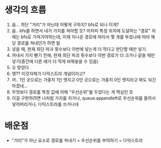 # 생각의 흐름
1. 음... 최단 "거리"가 아닌데 어떻게 구하지? bfs로 되나 이게?
2. 음.. bfs를 하면서 내가 가지를 쳐야할 듯? 어차피 특정 위치에 도달하는 "경로" 자체는 bfs로 가져가야하는데, 이제 지나온 경로에 따라서 몇 개를 부셨냐에 따라 해당 경로를 쳐내던가 하면 됨
3. 넣을 때, 현재 최단 파괴 횟수보다 이번에 넣는게 더 작다고 판단할 때만 넣기.
4. 꺼내서 가지 뻗기 전에, 현재 최단 파괴 횟수보다 이번 경로가 더 크거나 같을 때만 넣기(중간에 다른 애가 더 작게 바꿔놓을 수 있음)
5. 오 맞았다
6. 엥?? 이것자체가 다익스트라 개념이라고?
7. 어.. 1인 곳으로는 가중치 1인 엣지고 0인 곳으로는 가중치 0인 엣지라고 봐도 되긴 하겠네...
8. 무엇보다 경로를 특정 값에 의해 "우선순위"를 두었다는 게 핵심인 듯
9. 이걸 구현하려면 나처럼 가지를 치거나, queue.appendleft로 우선순위를 올려서 넣어버리거나, 다익스트라를 쓰거나네

# 배운점
- "거리"가 아닌 요소로 경로를 쳐내기 = 우선순위를 부여하기 = 다익스트라
